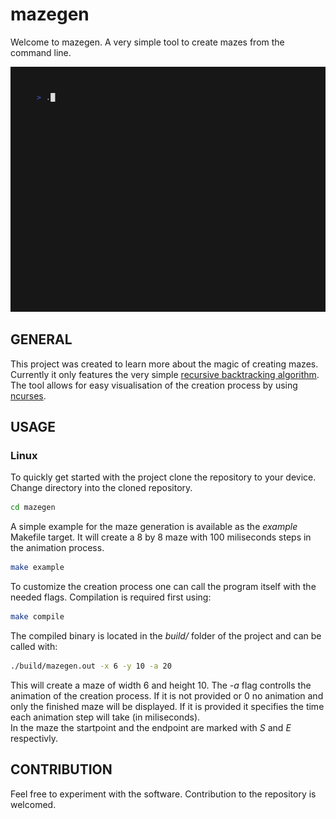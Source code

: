 # mazegen

Welcome to mazegen. A very simple tool to create mazes from the command line.  

![Generation Example](res/maze-example.gif)

## GENERAL

This project was created to learn more about the magic of creating mazes. 
Currently it only features the very simple [recursive backtracking algorithm](https://en.wikipedia.org/wiki/Maze_generation_algorithm). 
The tool allows for easy visualisation of the creation process by using [ncurses](https://invisible-island.net/ncurses/). 

## USAGE

### Linux

To quickly get started with the project clone the repository to your device.  
Change directory into the cloned repository.
~~~bash
cd mazegen
~~~
A simple example for the maze generation is available as the *example* Makefile target. It will create a 8 by 8 maze with 100 miliseconds steps in the animation process.
~~~bash
make example
~~~
To customize the creation process one can call the program itself 
with the needed flags. Compilation is required first using:
~~~bash
make compile
~~~
The compiled binary is located in the *build/* folder of the project and can be called with:
~~~bash
./build/mazegen.out -x 6 -y 10 -a 20
~~~
This will create a maze of width 6 and height 10. The *-a* flag 
controlls the animation of the creation process. If it is not 
provided or 0 no animation and only the finished maze will be displayed. If it is provided it specifies the time each animation step will take (in miliseconds).  
In the maze the startpoint and the endpoint are marked with *S* and *E* respectivly.

## CONTRIBUTION

Feel free to experiment with the software. Contribution to the repository is welcomed.


